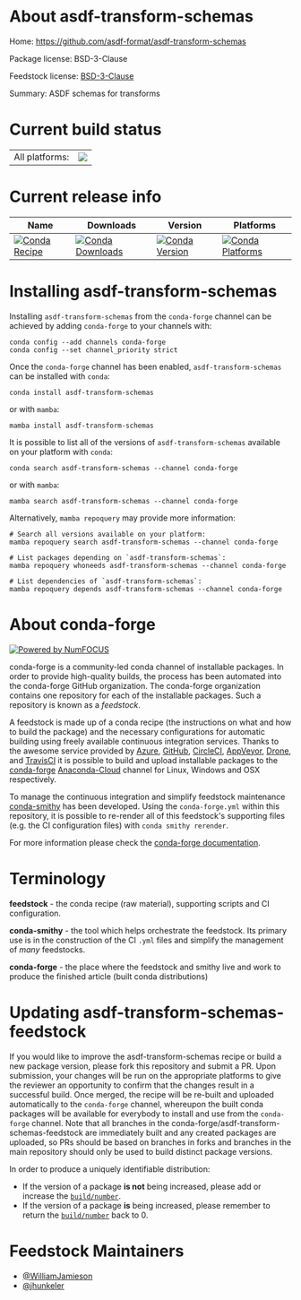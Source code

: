 About asdf-transform-schemas
============================

Home: https://github.com/asdf-format/asdf-transform-schemas

Package license: BSD-3-Clause

Feedstock license: [BSD-3-Clause](https://github.com/conda-forge/asdf-transform-schemas-feedstock/blob/main/LICENSE.txt)

Summary: ASDF schemas for transforms

Current build status
====================


<table><tr><td>All platforms:</td>
    <td>
      <a href="https://dev.azure.com/conda-forge/feedstock-builds/_build/latest?definitionId=15573&branchName=main">
        <img src="https://dev.azure.com/conda-forge/feedstock-builds/_apis/build/status/asdf-transform-schemas-feedstock?branchName=main">
      </a>
    </td>
  </tr>
</table>

Current release info
====================

| Name | Downloads | Version | Platforms |
| --- | --- | --- | --- |
| [![Conda Recipe](https://img.shields.io/badge/recipe-asdf--transform--schemas-green.svg)](https://anaconda.org/conda-forge/asdf-transform-schemas) | [![Conda Downloads](https://img.shields.io/conda/dn/conda-forge/asdf-transform-schemas.svg)](https://anaconda.org/conda-forge/asdf-transform-schemas) | [![Conda Version](https://img.shields.io/conda/vn/conda-forge/asdf-transform-schemas.svg)](https://anaconda.org/conda-forge/asdf-transform-schemas) | [![Conda Platforms](https://img.shields.io/conda/pn/conda-forge/asdf-transform-schemas.svg)](https://anaconda.org/conda-forge/asdf-transform-schemas) |

Installing asdf-transform-schemas
=================================

Installing `asdf-transform-schemas` from the `conda-forge` channel can be achieved by adding `conda-forge` to your channels with:

```
conda config --add channels conda-forge
conda config --set channel_priority strict
```

Once the `conda-forge` channel has been enabled, `asdf-transform-schemas` can be installed with `conda`:

```
conda install asdf-transform-schemas
```

or with `mamba`:

```
mamba install asdf-transform-schemas
```

It is possible to list all of the versions of `asdf-transform-schemas` available on your platform with `conda`:

```
conda search asdf-transform-schemas --channel conda-forge
```

or with `mamba`:

```
mamba search asdf-transform-schemas --channel conda-forge
```

Alternatively, `mamba repoquery` may provide more information:

```
# Search all versions available on your platform:
mamba repoquery search asdf-transform-schemas --channel conda-forge

# List packages depending on `asdf-transform-schemas`:
mamba repoquery whoneeds asdf-transform-schemas --channel conda-forge

# List dependencies of `asdf-transform-schemas`:
mamba repoquery depends asdf-transform-schemas --channel conda-forge
```


About conda-forge
=================

[![Powered by
NumFOCUS](https://img.shields.io/badge/powered%20by-NumFOCUS-orange.svg?style=flat&colorA=E1523D&colorB=007D8A)](https://numfocus.org)

conda-forge is a community-led conda channel of installable packages.
In order to provide high-quality builds, the process has been automated into the
conda-forge GitHub organization. The conda-forge organization contains one repository
for each of the installable packages. Such a repository is known as a *feedstock*.

A feedstock is made up of a conda recipe (the instructions on what and how to build
the package) and the necessary configurations for automatic building using freely
available continuous integration services. Thanks to the awesome service provided by
[Azure](https://azure.microsoft.com/en-us/services/devops/), [GitHub](https://github.com/),
[CircleCI](https://circleci.com/), [AppVeyor](https://www.appveyor.com/),
[Drone](https://cloud.drone.io/welcome), and [TravisCI](https://travis-ci.com/)
it is possible to build and upload installable packages to the
[conda-forge](https://anaconda.org/conda-forge) [Anaconda-Cloud](https://anaconda.org/)
channel for Linux, Windows and OSX respectively.

To manage the continuous integration and simplify feedstock maintenance
[conda-smithy](https://github.com/conda-forge/conda-smithy) has been developed.
Using the ``conda-forge.yml`` within this repository, it is possible to re-render all of
this feedstock's supporting files (e.g. the CI configuration files) with ``conda smithy rerender``.

For more information please check the [conda-forge documentation](https://conda-forge.org/docs/).

Terminology
===========

**feedstock** - the conda recipe (raw material), supporting scripts and CI configuration.

**conda-smithy** - the tool which helps orchestrate the feedstock.
                   Its primary use is in the construction of the CI ``.yml`` files
                   and simplify the management of *many* feedstocks.

**conda-forge** - the place where the feedstock and smithy live and work to
                  produce the finished article (built conda distributions)


Updating asdf-transform-schemas-feedstock
=========================================

If you would like to improve the asdf-transform-schemas recipe or build a new
package version, please fork this repository and submit a PR. Upon submission,
your changes will be run on the appropriate platforms to give the reviewer an
opportunity to confirm that the changes result in a successful build. Once
merged, the recipe will be re-built and uploaded automatically to the
`conda-forge` channel, whereupon the built conda packages will be available for
everybody to install and use from the `conda-forge` channel.
Note that all branches in the conda-forge/asdf-transform-schemas-feedstock are
immediately built and any created packages are uploaded, so PRs should be based
on branches in forks and branches in the main repository should only be used to
build distinct package versions.

In order to produce a uniquely identifiable distribution:
 * If the version of a package **is not** being increased, please add or increase
   the [``build/number``](https://docs.conda.io/projects/conda-build/en/latest/resources/define-metadata.html#build-number-and-string).
 * If the version of a package **is** being increased, please remember to return
   the [``build/number``](https://docs.conda.io/projects/conda-build/en/latest/resources/define-metadata.html#build-number-and-string)
   back to 0.

Feedstock Maintainers
=====================

* [@WilliamJamieson](https://github.com/WilliamJamieson/)
* [@jhunkeler](https://github.com/jhunkeler/)

